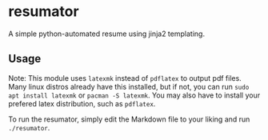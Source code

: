 # resumator

A simple python-automated resume using jinja2 templating.

## Usage

Note: This module uses `latexmk` instead of `pdflatex` to output pdf files. Many linux distros already have this installed, but if not, you can run `sudo apt install latexmk` or `pacman -S latexmk`.
You may also have to install your prefered latex distribution, such as `pdflatex`.

To run the resumator, simply edit the Markdown file to your liking and run `./resumator`.
